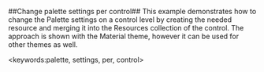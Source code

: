 ﻿##Change palette settings per control##
This example demonstrates how to change the Palette settings on a control level by creating the needed resource and merging it into the Resources collection of the control. 
The approach is shown with the Material theme, however it can be used for other themes as well. 

<keywords:palette, settings, per, control>